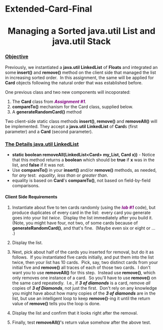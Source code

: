 # Extended-Card-Final

<div class="description user_content student-version enhanced jqueryUIWidgetized"><h1 style="text-align: center;">Managing a Sorted java.util List and java.util Stack</h1>

<h3><u>Objective</u></h3>
<p>Previously, we instantiated a <strong>java.util</strong> <strong>LinkedList</strong> of <strong>Floats</strong> and integrated an some<strong> insert()</strong> and <strong>remove()</strong> method on the client side that managed the list in increasing sorted order.&nbsp; In this assignment, the same will be applied for <strong>Card</strong> objects following the natural order that was established before.&nbsp;</p>
<p>One previous class and two new components will incoporated:</p>
<ol>
<li>The <strong>Card</strong> class from <span style="color: #800080;"><i><strong>Assignment #1</strong></i></span>.</li>
<li>
<strong>compareTo()</strong> mechanism for the Card class, supplied below.</li>
<li>A <strong>generateRandomCard()</strong> method</li>
</ol>
<p>Two client-side static class methods <strong> insert()</strong>,<strong> remove()</strong> and <strong> removeAll()</strong> will be implemented. They accept a <strong>java.util</strong> <strong>LinkedList</strong> of <strong>Card</strong>s (first parameter) and a <strong>Card</strong> (second parameter).&nbsp;</p>
<h3><u>The Details java.util LinkedList</u></h3>
<ul>
<li>
<strong>static boolean removeAll(LinkedList&lt;Card&gt; my_List, Card x))</strong> - Notice that this method returns a <strong>boolean</strong> which should be <strong>true</strong> if <strong>x</strong> was in the list, and <strong>false</strong> if it was not.</li>
<li>Use <strong>compareTo()</strong> in your <strong>insert()</strong> and/or <strong>remove()</strong> methods, as needed, for <i>any</i> test:&nbsp; <i>equality</i>,<i> less than</i> or <i>greater than</i>.</li>
<li>equality is based on <strong>Card</strong>'s <strong>compareTo()</strong>, not based on field-by-field comparisons.</li>
</ul>

<h4>Client Side Requirements</h4>
<ol>
<li><p>Instantiate about five to ten cards randomly (using the <i><strong> <span style="color: #800080;">lab #1</span></strong></i> code), but produce duplicates of every card in the list:&nbsp; every card you generate goes into your list <i>twice</i>.&nbsp; Display the list immediately after you build it.&nbsp; (Note, you might have four, not two, of some cards because of <strong>generateRandomCard()</strong>, and that's fine.&nbsp; (Maybe even six or eight or ... .)</p></li>
<li><p>Display the list.</p></li>
<li><p>Next, pick about half of the cards you inserted for removal, but do it as follows.&nbsp; If you instantiated five cards initially, and put them into the list twice, then your list has 10 cards.&nbsp; Pick, say, two distinct cards from your initial five and <strong>remove()</strong> all traces of each of those two cards.&nbsp; I don't want you to use <strong>removeAll()</strong> for this step.&nbsp; Instead use<strong> remove()</strong>, which only removes one instance of a card.&nbsp; So you'll have to use<strong> remove()</strong> on the same card repeatedly.&nbsp; I.e., if <i><strong>3 of diamonds</strong></i> is a card, remove <i>all</i> copies of <i><strong>3 of Diamonds</strong></i>, not just the first.&nbsp; Don't rely on any knowledge you might have about how many copies of the <i><strong>3 of diamonds</strong></i> are in the list, but use an intelligent loop to keep <strong>remove()</strong>-ing it until the return value of<strong> remove()</strong> tells you the loop is done.&nbsp;</p></li>
<li><p>Display the list and confirm that it looks right after the removal.</p></li>
<li><p>Finally, test <strong>removeAll()'</strong>s return value somehow after the above test.<i><strong><span style="color: #993366;">&nbsp;</span></strong></i></p></li>
</ol>



</div>
